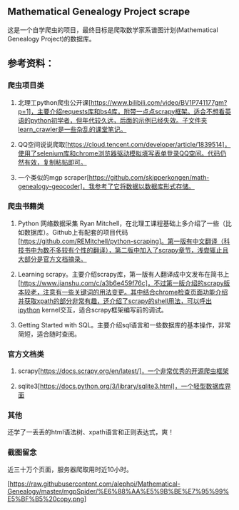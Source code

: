 ## Mathematical Genealogy Project scrape
这是一个自学爬虫的项目，最终目标是爬取数学家系谱图计划(Mathematical Genealogy Project)的数据库。

## 参考资料：
### 爬虫项目类
1. 北理工python爬虫公开课[https://www.bilibili.com/video/BV1P741177gm?p=1]，主要介绍requests库和bs4库，附带一点点scrapy框架。适合不想看英语的python初学者，但年代较久远，后面的示例已经失效。子文件夹learn_crawler是一些杂乱的课堂笔记。

2. QQ空间说说爬取[https://cloud.tencent.com/developer/article/1839514]，使用了selenium库和chrome浏览器驱动模拟填写表单登录QQ空间。代码仍然有效，复制粘贴即可。

3. 一个类似的mgp scraper[https://github.com/skipperkongen/math-genealogy-geocoder]，我参考了它将数据以数据库形式存储。

### 爬虫书籍类

1. Python 网络数据采集 Ryan Mitchell，在北理工课程基础上多介绍了一些（比如数据库）。Github上有配套的项目代码[https://github.com/REMitchell/python-scraping]。第一版有中文翻译（科技书中为数不多较有个性的翻译），第二版中加入了scrapy章节，浅尝辄止且大部分是官方文档摘录。

2. Learning scrapy。主要介绍scrapy库，第一版有人翻译成中文发布在简书上[https://www.jianshu.com/c/a3b6e459f76c]，不过第一版介绍的scrapy版本较老，注意有一些关键词的用法变更。其中结合chrome检查页面功能介绍并获取xpath的部分非常有趣，还介绍了scrapy的shell用法，可以呼出ipython kernel交互，适合scrapy框架编写前的调试。

3. Getting Started with SQL。主要介绍sql语言和一些数据库的基本操作，非常简短，适合随时查阅。

### 官方文档类

1. scrapy[https://docs.scrapy.org/en/latest/]，一个非常优秀的开源爬虫框架

2. sqlite3[https://docs.python.org/3/library/sqlite3.html]，一个轻型数据库界面

### 其他

还学了一丢丢的html语法树、xpath语言和正则表达式，爽！

### 截图留念

近三十万个页面，服务器爬取用时近10小时。

[https://raw.githubusercontent.com/alephpi/Mathematical-Genealogy/master/mgpSpider/%E6%88%AA%E5%9B%BE%E7%95%99%E5%BF%B5%20copy.png]
